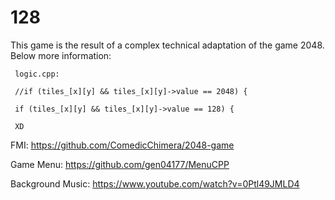 # 128

This game is the result of a complex technical adaptation of the game 2048. Below more information:
	    
     logic.cpp:
	    
     //if (tiles_[x][y] && tiles_[x][y]->value == 2048) {
	    
     if (tiles_[x][y] && tiles_[x][y]->value == 128) {
	    
     XD

FMI: https://github.com/ComedicChimera/2048-game 

Game Menu: https://github.com/gen04177/MenuCPP

Background Music: https://www.youtube.com/watch?v=0Ptl49JMLD4

